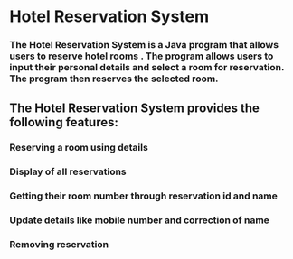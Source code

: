 # Hotel Reservation System
### The Hotel Reservation System is a Java program that allows users to reserve hotel rooms . The program allows users to input their personal details and select a room for reservation. The program then reserves the selected room. 

## The Hotel Reservation System provides the following features:

### Reserving a room using details
### Display of all reservations
### Getting their room number through reservation id and name
### Update details like mobile number and correction of name
### Removing reservation

